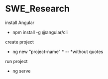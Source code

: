 # SWE_Research
install Angular
- npm install -g @angular/cli

create project
- ng new "project-name" *
-- *without quotes

run project
- ng serve